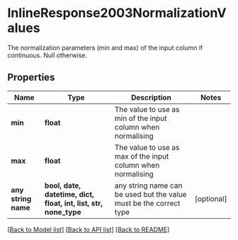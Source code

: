 # InlineResponse2003NormalizationValues

The normalization parameters (min and max) of the input column if continuous. Null otherwise.

## Properties
Name | Type | Description | Notes
------------ | ------------- | ------------- | -------------
**min** | **float** | The value to use as min of the input column when normalising | 
**max** | **float** | The value to use as max of the input column when normalising | 
**any string name** | **bool, date, datetime, dict, float, int, list, str, none_type** | any string name can be used but the value must be the correct type | [optional]

[[Back to Model list]](../README.md#documentation-for-models) [[Back to API list]](../README.md#documentation-for-api-endpoints) [[Back to README]](../README.md)


